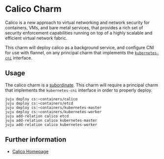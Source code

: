 # Calico Charm

Calico is a new approach to virtual networking and network security for containers,
VMs, and bare metal services, that provides a rich set of security enforcement
capabilities running on top of a highly scalable and efficient virtual network fabric.

This charm will deploy calico as a background service, and configure CNI for
use with flannel, on any principal charm that implements the
[`kubernetes-cni`](https://github.com/juju-solutions/interface-kubernetes-cni) interface.


## Usage

The calico charm is a
[subordinate](https://jujucharms.com/docs/stable/authors-subordinate-services).
This charm will require a principal charm that implements the `kubernetes-cni`
interface in order to properly deploy.

```
juju deploy cs:~containers/calico
juju deploy cs:~containers/etcd
juju deploy cs:~containers/kubernetes-master
juju deploy cs:~containers/kubernetes-worker
juju add-relation calico etcd
juju add-relation calico kubernetes-master
juju add-relation calico kubernetes-worker
```

## Further information

- [Calico Homepage](https://www.projectcalico.org/)
